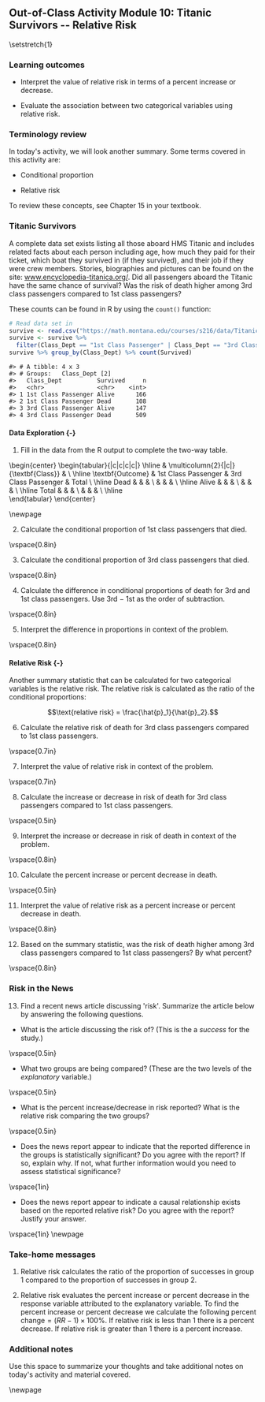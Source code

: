 ## Out-of-Class Activity Module 10:  Titanic Survivors -- Relative Risk

\setstretch{1}

### Learning outcomes

* Interpret the value of relative risk in terms of a percent increase or decrease.

* Evaluate the association between two categorical variables using relative risk.

### Terminology review
In today's activity, we will look another summary. Some terms covered in this activity are:

* Conditional proportion

* Relative risk

To review these concepts, see Chapter 15 in your textbook.

<!-- ### Percent increase or percent decrease? -->

<!-- 1.  Last season’s skis are 30\% off original sale price at REI. You want to buy a pair of skis that were originally \$100. How much will you pay?  -->

<!-- \vspace{0.5in} -->

<!-- 2.  What about a pair of skis that were originally \$593 at REI? -->

<!-- \vspace{0.5in} -->

<!-- 3.  The same pair of skis are selling for \$650 at Chalet Sports. What percent higher is this price compared to the \$593 at REI? -->

<!-- \vspace{0.5in} -->

<!-- 4.  You’re on vacation in Spokane and decide to buy a \$450 pair of skis. The sales tax is 6.5\%. How much do you pay in total? -->

<!-- \vspace{0.5in} -->

### Titanic Survivors

A complete data set exists listing all those aboard HMS Titanic and includes related facts about each person including age, how much they paid for their ticket, which boat they survived in (if they survived), and their job if they were crew members. Stories, biographies and pictures can be found on the site: www.encyclopedia-titanica.org/.  Did all passengers aboard the Titanic have the same chance of survival?  Was the risk of death higher among 3rd class passengers compared to 1st class passengers?

These counts can be found in R by using the `count()` function:

```r
# Read data set in
survive <- read.csv("https://math.montana.edu/courses/s216/data/Titanic.csv")
survive <- survive %>%
  filter(Class_Dept == "1st Class Passenger" | Class_Dept == "3rd Class Passenger")
survive %>% group_by(Class_Dept) %>% count(Survived)
```

```
#> # A tibble: 4 x 3
#> # Groups:   Class_Dept [2]
#>   Class_Dept          Survived     n
#>   <chr>               <chr>    <int>
#> 1 1st Class Passenger Alive      166
#> 2 1st Class Passenger Dead       108
#> 3 3rd Class Passenger Alive      147
#> 4 3rd Class Passenger Dead       509
```

#### Data Exploration {-}

1.  Fill in the data from the R output to complete the two-way table.

\begin{center}
\begin{tabular}{|c|c|c|c|}
\hline
 & \multicolumn{2}{|c|}{\textbf{Class}} & \\ \hline
\textbf{Outcome} & 1st Class Passenger & 3rd Class Passenger & Total \\ \hline
 Dead & & &  \\ 
 & & & \\ \hline
 Alive & & &  \\ 
 & & & \\ \hline
 Total & & &  \\ 
 & & & \\ \hline  
\end{tabular}
\end{center}

\newpage

2.  Calculate the conditional proportion of 1st class passengers that died.

\vspace{0.8in}

3.  Calculate the conditional proportion of 3rd class passengers that died.

\vspace{0.8in}

4. Calculate the difference in conditional proportions of death for 3rd and 1st class passengers.  Use 3rd $-$ 1st as the order of subtraction.

\vspace{0.8in}

5. Interpret the difference in proportions in context of the problem.

\vspace{0.8in}

#### Relative Risk {-}

Another summary statistic that can be calculated for two categorical variables is the relative risk.  The relative risk is calculated as the ratio of the conditional proportions:


$$\text{relative risk} = \frac{\hat{p}_1}{\hat{p}_2}.$$


6.  Calculate the relative risk of death for 3rd class passengers compared to 1st class passengers.

\vspace{0.7in}

7.  Interpret the value of relative risk in context of the problem.

\vspace{0.7in}

8. Calculate the increase or decrease in risk of death for 3rd class passengers compared to 1st class passengers.

\vspace{0.5in}

9. Interpret the increase or decrease in risk of death in context of the problem. 

\vspace{0.8in}

10. Calculate the percent increase or percent decrease in death.

\vspace{0.5in}

11. Interpret the value of relative risk as a percent increase or percent decrease in death.

\vspace{0.8in}

12. Based on the summary statistic, was the risk of death higher among 3rd class passengers compared to 1st class passengers? By what percent?

\vspace{0.8in}


### Risk in the News

13.  Find a recent news article discussing 'risk'.  Summarize the article below by answering the following questions.

* What is the article discussing the risk of?  (This is the a *success* for the study.)

\vspace{0.5in}

* What two groups are being compared?  (These are the two levels of the *explanatory* variable.)

\vspace{0.5in}

* What is the percent increase/decrease in risk reported?  What is the relative risk comparing the two groups?

\vspace{0.5in}

* Does the news report appear to indicate that the reported difference in the groups is statistically significant?  Do you agree with the report?  If so, explain why.  If not, what further information would you need to assess statistical significance?

\vspace{1in}

* Does the news report appear to indicate a causal relationship exists based on the reported relative risk?  Do you agree with the report?  Justify your answer.

\vspace{1in}
\newpage


### Take-home messages

1. Relative risk calculates the ratio of the proportion of successes in group 1 compared to the proportion of successes in group 2.

2. Relative risk evaluates the percent increase or percent decrease in the response variable attributed to the explanatory variable.  To find the percent increase or percent decrease we calculate the following $\text{percent change}=(RR - 1)\times 100\%$. If relative risk is less than 1 there is a percent decrease.  If relative risk is greater than 1 there is a percent increase.

### Additional notes

Use this space to summarize your thoughts and take additional notes on today's activity and material covered.

\newpage
